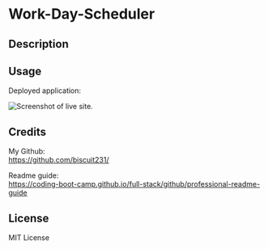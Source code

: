 # Work-Day-Scheduler

## Description

 

## Usage

Deployed application:  



![Screenshot of live site.]()

## Credits

My Github:  
https://github.com/biscuit231/


Readme guide:  
https://coding-boot-camp.github.io/full-stack/github/professional-readme-guide


## License

MIT License
